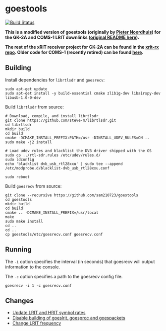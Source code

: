 # goestools

[![Build Status](https://travis-ci.org/sam210723/goestools.svg?branch=master)](https://travis-ci.org/sam210723/goestools)

**This is a modified version of goestools (originally by [Pieter Noordhuis](https://github.com/pietern/goestools)) for the GK-2A and COMS-1 LRIT downlinks ([original README here](README.old.md)).**

**The rest of the xRIT receiver project for GK-2A can be found in the [xrit-rx repo](https://github.com/sam210723/xrit-rx). Older code for COMS-1 (recently retired) can be found [here](https://github.com/sam210723/COMS-1).**

## Building
Install dependencies for ```librtlsdr``` and ```goesrecv```:
```
sudo apt-get update
sudo apt-get install -y build-essential cmake zlib1g-dev libairspy-dev libusb-1.0-0-dev
```

Build ```librtlsdr``` from source:
```
# Download, compile, and install librtlsdr
git clone https://github.com/steve-m/librtlsdr.git
cd librtlsdr
mkdir build
cd build
cmake -DCMAKE_INSTALL_PREFIX:PATH=/usr -DINSTALL_UDEV_RULES=ON ..
sudo make -j2 install

# Load udev rules and blacklist the DVB driver shipped with the OS
sudo cp ../rtl-sdr.rules /etc/udev/rules.d/
sudo ldconfig
echo 'blacklist dvb_usb_rtl28xxu' | sudo tee --append /etc/modprobe.d/blacklist-dvb_usb_rtl28xxu.conf

sudo reboot
```

Build ```goesrecv``` from source:
```
git clone --recursive https://github.com/sam210723/goestools
cd goestools
mkdir build
cd build
cmake .. -DCMAKE_INSTALL_PREFIX=/usr/local
make
sudo make install
cd ..
cd ..
cp goestools/etc/goesrecv.conf goesrecv.conf
```

## Running
The ```-i``` option specifies the interval (in seconds) that goesrecv will output information to the console.

The ```-c``` option specifies a path to the goesrecv config file.

```
goesrecv -i 1 -c goesrecv.conf
```

## Changes
  * [Update LRIT and HRIT symbol rates](https://github.com/sam210723/goestools/commit/9fd004cc2aef0f7620703321314443f4c8d6b634)
  * [Disable building of goeslrit, goesproc and goespackets](https://github.com/sam210723/goestools/commit/73bae4e01bebd3b3bf347f8afc731bda2549dfe8)
  * [Change LRIT frequency](https://github.com/sam210723/goestools/commit/af7cfc9a8ee08d096f50b07bde59101be3635a43)
